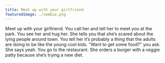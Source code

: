 ```yaml
---
title: Meet up with your girlfriend
featuredImage: ./zombie.png
---
```

Meet up with your girlfriend. You call her and tell her to
meet you at the park. You see her and hug her. She tells you that
she’s scared about the lying people around town. You tell her it’s
probably a thing that the adults are doing to be like the young cool
kids. "Want to get some food?" you ask. She says yeah. You go to the
restaurant. She orders a burger with a veggie patty because she’s
trying a new diet.
